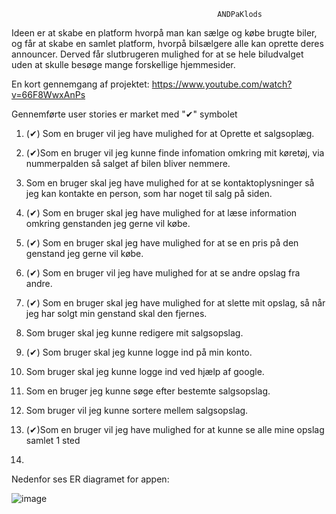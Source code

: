                                                   ANDPaKlods
Ideen er at skabe en platform hvorpå man kan sælge og købe brugte biler, og får at skabe en samlet platform, hvorpå bilsælgere alle kan oprette deres announcer. Derved får slutbrugeren mulighed for at se hele biludvalget uden at skulle besøge mange forskellige hjemmesider.

En kort gennemgang af projektet:
https://www.youtube.com/watch?v=66F8WwxAnPs

Gennemførte user stories er market med "✔" symbolet

1. (✔) Som en bruger vil jeg have mulighed for at Oprette et salgsoplæg.
2. (✔)Som en bruger vil jeg kunne finde infomation omkring mit køretøj, via nummerpalden så salget af bilen bliver nemmere.
 
3.  Som en bruger skal jeg have mulighed for at se kontaktoplysninger så jeg kan kontakte en person, som har noget til salg på siden.
  
4. (✔) Som en bruger skal jeg have mulighed for at læse information omkring genstanden jeg gerne vil købe.         	                                                                                                                                                                                       	
5. (✔) Som en bruger skal jeg have mulighed for at se en pris på den genstand jeg gerne vil købe.
  
6. (✔) Som en bruger vil jeg have mulighed for at se andre opslag fra andre.
  
7. (✔) Som en bruger skal jeg have mulighed for at slette mit opslag, så når jeg har solgt min genstand skal den fjernes.
  
8.  Som bruger skal jeg kunne redigere mit salgsopslag.
  
9. (✔) Som bruger skal jeg kunne logge ind på min konto.
  
10.  Som bruger skal jeg kunne logge ind ved hjælp af google.
  
11. Som en bruger jeg kunne søge efter bestemte salgsopslag.
  
12. Som bruger vil jeg kunne sortere mellem salgsopslag.
13. (✔)Som en bruger vil jeg have mulighed for at kunne se alle mine opslag samlet 1 sted 
13. 


Nedenfor ses ER diagramet for appen:
                                                                                                                
![image](https://user-images.githubusercontent.com/73698747/167742264-41458754-49eb-4928-884d-7e4f0d2f62a0.png)

